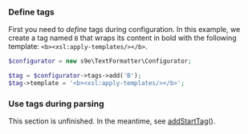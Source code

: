 ### Define tags

First you need to *define* tags during configuration. In this example, we create a tag named `B` that wraps its content in bold with the following template: `<b><xsl:apply-templates/></b>`.

```php
$configurator = new s9e\TextFormatter\Configurator;

$tag = $configurator->tags->add('B');
$tag->template = '<b><xsl:apply-templates/></b>';
```

### Use tags during parsing

This section is unfinished.
In the meantime, see [addStartTag](http://s9e.github.io/TextFormatter/api/s9e/TextFormatter/Parser.html#method_addStartTag)().
